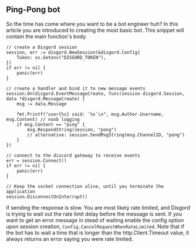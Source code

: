 ## Ping-Pong bot
So the time has come where you want to be a bot engineer huh? In this article you are introduced to creating the most basic bot. This snippet will contain the main function's body.


```GoLang
// create a Disgord session
session, err := disgord.NewSession(&disgord.Config{
    Token: os.Getenv("DISGORD_TOKEN"),
})
if err != nil {
    panic(err)
}

// create a handler and bind it to new message events
session.On(disgord.EventMessageCreate, func(session disgord.Session, data *disgord.MessageCreate) {
    msg := data.Message

    fmt.Printf("user{%s} said: `%s`\n", msg.Author.Username, msg.Content) // noob logging
    if msg.Content == "ping" {
        msg.RespondString(session, "pong")
        // alternative: session.SendMsgString(msg.ChannelID, "pong")
    }
})

// connect to the discord gateway to receive events
err = session.Connect()
if err != nil {
    panic(err)
}

// Keep the socket connection alive, until you terminate the application
session.DisconnectOnInterrupt()
```
If sending the response is slow. You are most likely rate limited, and Disgord is trying to wait out the rate limit delay before the message is sent. If you want to get an error message in stead of waiting enable the config option upon session creation, `Config.CancelRequestWhenRateLimited`. Note that if the bot has to wait a time that is longer than the http.Client.Timeout value, it always returns an error saying you were rate limited.
